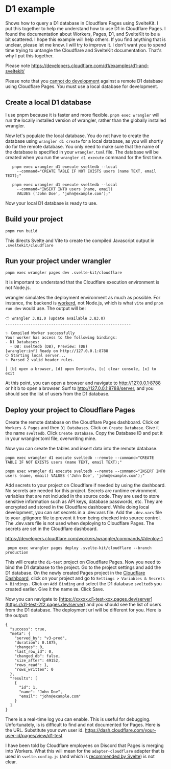 # D1 example
Shows how to query a D1 database in Cloudflare Pages using SvelteKit. I put this together to help me understand how to use D1 in Cloudflare Pages.  I found the documentation about Workers, Pages, D1, and SvelteKit to be a bit scattered.  I hope this example will help others.  If you find anything that is unclear, please let me know.  I will try to improve it. I don't want you to spend time trying to untangle the Cloudflare and SvelteKit documentation.  That's why I put this together.

Please note https://developers.cloudflare.com/d1/examples/d1-and-sveltekit/

Please note that you [cannot do development](https://developers.cloudflare.com/d1/build-with-d1/local-development/) against a remote D1 database using Cloudflare Pages. You must use a local database for development.  

## Create a local D1 database

I use pnpm because it is faster and more flexible.  ``pnpm exec wrangler`` will run the locally installed version of wrangler, rather than the globally installed wrangler.

Now let's populate the local database.  You do not have to create the database using  ``wrangler d1 create`` for a local database, as you will shortly do for the remote database.  You only need to make sure that the name of the database is specified in your ``wrangler.toml`` file.  The database will be created when you run the ``wrangler d1 execute`` command for the first time.


``` 
   pnpm exec wrangler d1 execute sveltedb --local 
     --command="CREATE TABLE IF NOT EXISTS users (name TEXT, email TEXT);" 

   pnpm exec wrangler d1 execute sveltedb --local 
     --command="INSERT INTO users (name, email) 
     VALUES ('John Doe', 'john@example.com');"
```

Now your local D1 database is ready to use.  
## Build your project
``pnpm run build``

This directs Svelte and Vite to create the compiled Javascript output in  ``.sveltekit/cloudflare``

## Run your project under wrangler
```
pnpm exec wrangler pages dev .svelte-kit/cloudflare
```

It is important to understand that the Cloudflare execution environment is not Node.js.

wrangler simulates the deployment environment as much as possible.  For instance, the backend is [workerd](https://blog.cloudflare.com/workerd-open-source-workers-runtime/), not Node.js, which is what ``vite`` and ``pnpm run dev`` would use.  The output will be:

```
⛅️ wrangler 3.81.0 (update available 3.83.0)
-------------------------------------------------------

✨ Compiled Worker successfully
Your worker has access to the following bindings:
- D1 Databases:
  - DB: sveltedb (DB), Preview: (DB)
[wrangler:inf] Ready on http://127.0.0.1:8788
⎔ Starting local server...                                                                                                                                   
✨ Parsed 2 valid header rules.

│ [b] open a browser, [d] open Devtools, [c] clear console, [x] to exit  
```

At this point, you can open a browser and navigate to http://127.0.0.1:8788 or hit b to open a browser.
Surf to http://127.0.0.1:8788/server, and you should see the list of users from the D1 database.

## Deploy your project to Cloudflare Pages
Create the remote database on the Cloudflare Pages dashboard.  Click on ``Workers & Pages`` and then ``D1 Databases``.  Click on ``Create Database``.  Give it the name ``sveltedb``.  Click ``Create Database``.  Copy the Database ID and put it in your wrangler.toml file, overwriting mine.

Now you can create the tables and insert data into the remote database.
```
pnpm exec wrangler d1 execute sveltedb --remote --command="CREATE TABLE IF NOT EXISTS users (name TEXT, email TEXT);" 

pnpm exec wrangler d1 execute sveltedb --remote --command="INSERT INTO users (name, email) VALUES ('John Doe', 'john@example.com');" 
```

Add secrets to your project on Cloudflare if needed by using the dashboard.  No secrets are needed for this project. Secrets are runtime environment variables that are not included in the source code.  They are used to store sensitive information such as API keys, database passwords, etc.  They are encrypted and stored in the Cloudflare dashboard. While doing local development, you can set secrets in a .dev.vars file.  Add the ``.dev.vars`` file to your .gitignore file to prevent it from being checked into source control.  The .dev.vars file is not used when deploying to Cloudflare Pages.  The secrets are set in the Cloudflare dashboard. 

https://developers.cloudflare.com/workers/wrangler/commands/#deploy-1

`` pnpm exec wrangler pages deploy .svelte-kit/cloudflare --branch production``

This will create the `d1-test` project on Cloudflare Pages.  Now you need to bind the D1 database to the project.  Go to the project settings and add the D1 database.  On the newly created Pages project in the [Cloudflare Dashboard](https://d1-test-2f2.pages.dev/server), click on your project and go to ``Settings > Variables & Secrets > Bindings.``  Click on ``Add Binding`` and select the D1 database ``sveltedb`` you created earlier.  Give it the name ``DB``.  Click Save.

Now you can navigate to [https://xxxxx.d1-test-xxx.pages.dev/server](https://d1-test-2f2.pages.dev/server) and you should see the list of users from the D1 database.  The deployment url will be different for you.  Here is the output:

```
{
  "success": true,
  "meta": {
    "served_by": "v3-prod",
    "duration": 0.1875,
    "changes": 0,
    "last_row_id": 0,
    "changed_db": false,
    "size_after": 49152,
    "rows_read": 1,
    "rows_written": 0
  },
  "results": [
    {
      "id": 1,
      "name": "John Doe",
      "email": "john@example.com"
    }
  ]
}
```

There is a real-time log you can enable. This is useful for debugging.  Unfortunately, is is difficult to find and not documented for Pages.  Here is the URL.  Substitute your own user id. https://dash.cloudflare.com/your-user-id/pages/view/d1-test

I have been told by Cloudflare employees on Discord that Pages is merging into Workers.  What this will mean for the `adapter-cloudflare` adapter that is used in `svelte.config.js` (and which is [recommended by Svelte](https://svelte.dev/docs/kit/adapter-cloudflare)) is not clear. 